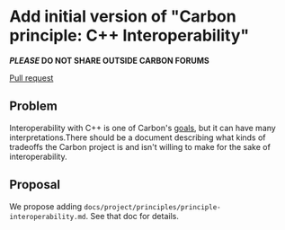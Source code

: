 # Add initial version of "Carbon principle: C++ Interoperability"

<!--
Part of the Carbon Language, under the Apache License v2.0 with LLVM
Exceptions. See /LICENSE for license information.
SPDX-License-Identifier: Apache-2.0 WITH LLVM-exception
-->

**_PLEASE_ DO NOT SHARE OUTSIDE CARBON FORUMS**

[Pull request](https://github.com/carbon-language/carbon-lang/pull/62)

## Problem

Interoperability with C++ is one of Carbon's
[goals](https://github.com/carbon-language/carbon-lang/blob/master/docs/project/goals.md),
but it can have many interpretations.There should be a document describing what
kinds of tradeoffs the Carbon project is and isn't willing to make for the sake
of interoperability.

## Proposal

We propose adding `docs/project/principles/principle-interoperability.md`.
See that doc for details.
